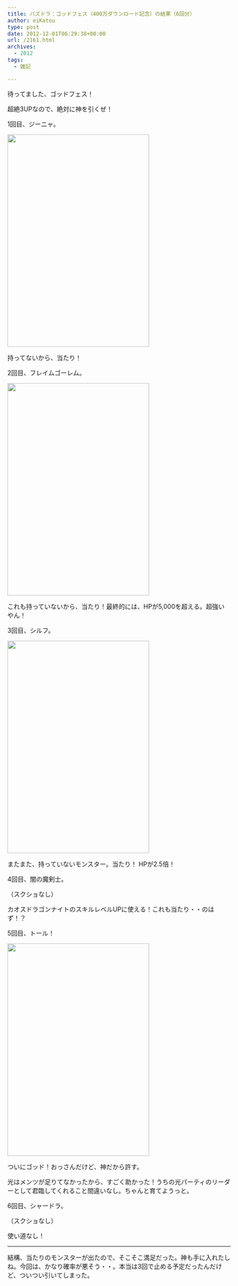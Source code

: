 ```yaml
---
title: パズドラ：ゴッドフェス（400万ダウンロード記念）の結果（6回分）
author: eiKatou
type: post
date: 2012-12-01T06:29:38+00:00
url: /2161.html
archives:
  - 2012
tags:
  - 雑記

---
```

待ってました、ゴッドフェス！
  
超絶3UPなので、絶対に神を引くぜ！

1回目、ジーニャ。
  
[<img src="./uploads/2012/12/9f6106717a4ff3cd18fc37026c09f669.jpg" alt="" title="20121201_paz_a" width="320" height="480" class="alignnone size-full wp-image-2163" srcset="./uploads/2012/12/9f6106717a4ff3cd18fc37026c09f669.jpg 320w, ./uploads/2012/12/9f6106717a4ff3cd18fc37026c09f669-200x300.jpg 200w" sizes="(max-width: 320px) 100vw, 320px" />][1]
  
持ってないから、当たり！

<!--more-->

2回目、フレイムゴーレム。
  
[<img src="./uploads/2012/12/e870fff237f681c91c1a08125b2dd870.jpg" alt="" title="20121201_paz_b" width="320" height="480" class="alignnone size-full wp-image-2165" srcset="./uploads/2012/12/e870fff237f681c91c1a08125b2dd870.jpg 320w, ./uploads/2012/12/e870fff237f681c91c1a08125b2dd870-200x300.jpg 200w" sizes="(max-width: 320px) 100vw, 320px" />][2]
  
これも持っていないから、当たり！最終的には、HPが5,000を超える。超強いやん！

3回目、シルフ。
  
[<img src="./uploads/2012/12/3afe7d2d79178a98e264bab83952d3fb.jpg" alt="" title="20121201_paz_c" width="320" height="480" class="alignnone size-full wp-image-2164" srcset="./uploads/2012/12/3afe7d2d79178a98e264bab83952d3fb.jpg 320w, ./uploads/2012/12/3afe7d2d79178a98e264bab83952d3fb-200x300.jpg 200w" sizes="(max-width: 320px) 100vw, 320px" />][3]
  
またまた、持っていないモンスター。当たり！ HPが2.5倍！

4回目、闇の魔剣士。
  
（スクショなし）
  
カオスドラゴンナイトのスキルレベルUPに使える！これも当たり・・のはず！？

5回目、トール！
  
[<img src="./uploads/2012/12/IMG_1055.jpg" alt="" title="20121201_paz_d" width="320" height="480" class="alignnone size-full wp-image-2162" srcset="./uploads/2012/12/IMG_1055.jpg 320w, ./uploads/2012/12/IMG_1055-200x300.jpg 200w" sizes="(max-width: 320px) 100vw, 320px" />][4]
  
ついにゴッド！おっさんだけど、神だから許す。
  
光はメンツが足りてなかったから、すごく助かった！うちの光パーティのリーダーとして君臨してくれること間違いなし。ちゃんと育てようっと。

6回目、シャードラ。
  
（スクショなし）
  
使い道なし！

* * *

結構、当たりのモンスターが出たので、そこそこ満足だった。神も手に入れたしね。今回は、かなり確率が悪そう・・。本当は3回で止める予定だったんだけど、ついつい引いてしまった。

 [1]: ./uploads/2012/12/9f6106717a4ff3cd18fc37026c09f669.jpg
 [2]: ./uploads/2012/12/e870fff237f681c91c1a08125b2dd870.jpg
 [3]: ./uploads/2012/12/3afe7d2d79178a98e264bab83952d3fb.jpg
 [4]: ./uploads/2012/12/IMG_1055.jpg

